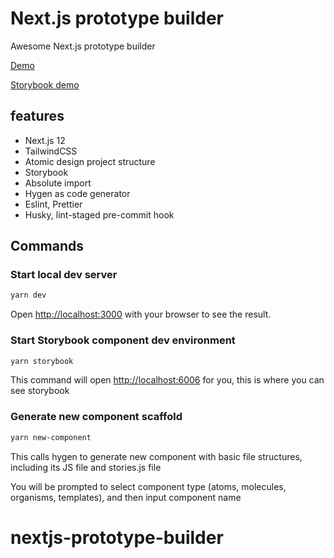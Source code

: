 # Next.js prototype builder

Awesome Next.js prototype builder

[Demo](https://nextjs-starter-echo.vercel.app/)

[Storybook demo](https://main--61787e383ce216004a69e924.chromatic.com/)

## features

- Next.js 12
- TailwindCSS
- Atomic design project structure
- Storybook
- Absolute import
- Hygen as code generator
- Eslint, Prettier
- Husky, lint-staged pre-commit hook

## Commands

### Start local dev server

```bash
yarn dev
```

Open [http://localhost:3000](http://localhost:3000) with your browser to see the result.

### Start Storybook component dev environment

```bash
yarn storybook
```

This command will open [http://localhost:6006](http://localhost:6006) for you, this is where you can see storybook

### Generate new component scaffold

```bash
yarn new-component
```

This calls hygen to generate new component with basic file structures, including its JS file and stories.js file

You will be prompted to select component type (atoms, molecules, organisms, templates), and then input component name
# nextjs-prototype-builder
